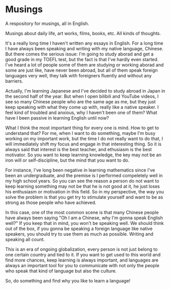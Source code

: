 # Musings

A respository for musings, all in English.

Musings about daily life, art works, films, books, etc. All kinds of thoughts.

It's a really long time I haven't written any essays in English. For a long time I have always been speaking and writing with my native language, Chinese. But there comes the serious issue: I'm going to study aborad and get a good grade in my TOEFL test, but the fact is that I've hardly even started. I've heard a lot of people some of them are studying or working aborad and some are just like, have never been abroad, but all of them speak foreign languages very well, they talk with foreigners fluently and without any barriers.

Actually, I'm learning Japanese and I've decided to study abroad in Japan in the second half of the year. But when I open bilibili and YouTube videos, I see so many Chinese people who are the same age as me, but they just keep speaking with what they come up with, really like a native speaker. I feel kind of troubled and anxious, why I haven't been one of them? What have I been passive in learning English until now? 

What I think the most important thing for every one is mind. How to get to understand that? For me, when I want to do something, maybe I'm busy working on my important work, but the time I do not really want to do that, I will immediately shift my focus and engage in that interesting thing. So it is always said that interest is the best teacher, and ethusiasm is the best motivator. So you want to keep learning knowledge, the key may not be an iron will or self-discipline, but the mind that you want to do.

For instance, I've long been negative in learning mathematics since I've been an undergraduate, and the premise is I performed compeletely well in my high school years. So you can see the reason a person do not want to keep learning something may not be that he is not good at it, he just loses his enthusiasm or motivation in this field. So in my perspective, the way you solve the problem is that you get try to stimulate yourself and want to be as strong as those people who have achieved.

In this case, one of the most common scene is that many Chinese people have always been saying "Oh I am a Chinese, why I'm gonna speak English well?" If you keep that in mind, you won't be speaking well. We should think out of the box, if you gonna be speaking a foreign language like native speakers, you should try to use them as much as possible. Writing and speaking all count.

This is an era of ongoing globalization, every person is not just belong to one certain country and tied to it. If you want to get used to this world and find more chances, keep learning is always important, and languages are always an important tool for you to communicate with not only the people who speak that kind of language but also the culture.

So, do something and find why you like to learn a language!